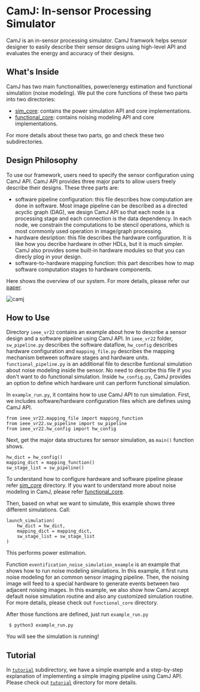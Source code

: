 # CamJ: In-sensor Processing Simulator

CamJ is an in-sensor processing simulator. CamJ framwork helps sensor designer to easily describe
their sensor designs using high-level API and evaluates the energy and accuracy of their designs.

## What's Inside

CamJ has two main functionalities, power/energy estimation and functional simulation (noise modeling).
We put the core functions of these two parts into two directories:

- [sim_core](https://github.com/horizon-research/in-sensor-simulator/tree/main/sim_core): contains the power simulation API and core implementations.
- [functional_core](https://github.com/horizon-research/in-sensor-simulator/tree/main/functional_core): contains noising modeling API and core implementations.

For more details about these two parts, go and check these two subdirectories.

## Design Philosophy

To use our framework, users need to specify the sensor configuration using CamJ API. CamJ API provides
three major parts to allow users freely describe their designs. These three parts are:

- software pipeline configuration: this file describes how computation are done in software. Most image pipeline can be described as a directed acyclic graph (DAG), we design CamJ API so that each node is a 
processing stage and each connection is the data dependency. In each node, we constrain the computations 
to be stencil operations, which is most commonly used operation in image/graph processing.
- hardware desription: this file describes the hardware configuration. It is like how you decribe
hardware in other HDLs, but it is much simpler. CamJ also provides some built-in hardware modules 
so that you can direcly plog in your design.
- software-to-hardware mapping function: this part describes how to map software computation stages
to hardware components.

Here shows the overview of our system. For more details, please refer our [paper]().

![camj](https://user-images.githubusercontent.com/21286132/216838473-c1477396-f1f6-4b04-a14b-7292c32948ad.png)

## How to Use

Directory `ieee_vr22` contains an example about how to describe a sensor design and a software pipeline
using CamJ API. In `ieee_vr22` folder, `sw_pipeline.py` describes the software dataflow, `hw_config`
describes hardware configuration and `mapping_file.py` describes the mapping mechanism between
software stages and hardware units. `functional_pipeline.py` is an additional file to describe
funtional simulation about noise modeling inside the sensor. No need to describe this file if you
don't want to do functional simulation. Inside `hw_config.py`, CamJ provides an option to define
which hardware unit can perform functional simulation.

In `example_run.py`, it contains how to use CamJ API to run simulation. First, we includes software/hardware configuration files which are defines using CamJ API.

```
from ieee_vr22.mapping_file import mapping_function
from ieee_vr22.sw_pipeline import sw_pipeline
from ieee_vr22.hw_config import hw_config
```

Next, get the major data structures for sensor simulation, as `main()` function shows.
```
hw_dict = hw_config()
mapping_dict = mapping_function()
sw_stage_list = sw_pipeline()
```

To understand how to configure hardware and software pipeline please refer [sim_core](https://github.com/horizon-research/in-sensor-simulator/tree/main/sim_core) directory. If you want to understand more about noise modeling in CamJ, please refer [functional_core](https://github.com/horizon-research/in-sensor-simulator/tree/main/functional_core).

Then, based on what we want to simulate, this example shows three different simulations. Call:
```
launch_simulation(
	hw_dict = hw_dict,
	mapping_dict = mapping_dict,
	sw_stage_list = sw_stage_list
)
```
This performs power estimation.

Function `eventification_noise_simulation_example` is an example that shows how to run noise modeling 
simulations. In this example, it first runs noise modeling for an common sensor imaging pipeline. 
Then, the noising image will feed to a special hardware to generate events between two adjacent noising
images. In this example, we also show how CamJ accept default noise simulation routine and also any 
customized simulation routine. For more details, please check out `functional_core` directory.

After those functions are defined, just run `example_run.py`
```
 $ python3 example_run.py 
```
You will see the simulation is running!

## Tutorial

In [`tutorial`](https://github.com/horizon-research/in-sensor-simulator/tree/main/tutorial) subdirectory,
we have a simple example and a step-by-step explanation of implementing 
a simple imaging pipeline using CamJ API. Please check out [`tutorial`](https://github.com/horizon-research/in-sensor-simulator/tree/main/tutorial) directory for more details.

